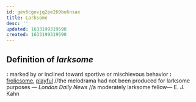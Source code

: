 ```yaml
---
id: gev6cgovjq2pe269bo6nsax
title: Larksome
desc: ''
updated: 1633199319590
created: 1633199319590
---
```


## Definition of *larksome* 

**:** marked by or inclined toward sportive or mischievous behavior **:** [frolicsome](https://www.merriam-webster.com/dictionary/frolicsome), [playful](https://www.merriam-webster.com/dictionary/playful) //the melodrama had not been produced for larksome purposes — *London Daily News* //a moderately larksome fellow— E. J. Kahn

